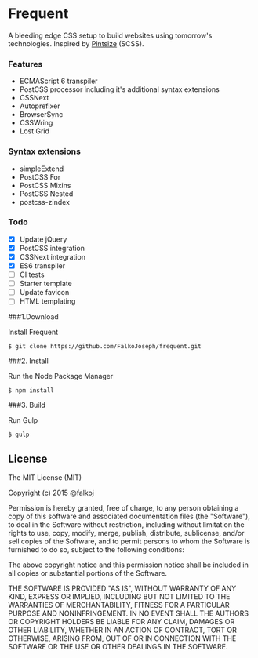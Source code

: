 # Frequent
A bleeding edge CSS setup to build websites using tomorrow's technologies.
Inspired by [Pintsize](https://github.com/alistairtweedie/pintsize) (SCSS).

### Features

- ECMAScript 6 transpiler
- PostCSS processor including it's additional syntax extensions
- CSSNext
- Autoprefixer
- BrowserSync
- CSSWring
- Lost Grid

### Syntax extensions

- simpleExtend
- PostCSS For
- PostCSS Mixins
- PostCSS Nested
- postcss-zindex

### Todo

- [x] Update jQuery
- [x] PostCSS integration
- [x] CSSNext integration
- [x] ES6 transpiler
- [ ] CI tests
- [ ] Starter template
- [ ] Update favicon
- [ ] HTML templating

###1.Download

Install Frequent

	$ git clone https://github.com/FalkoJoseph/frequent.git

###2. Install

Run the Node Package Manager

	$ npm install

###3. Build

Run Gulp

	$ gulp

## License

The MIT License (MIT)

Copyright (c) 2015 @falkoj

Permission is hereby granted, free of charge, to any person obtaining a copy of this software and associated documentation files (the "Software"), to deal in the Software without restriction, including without limitation the rights to use, copy, modify, merge, publish, distribute, sublicense, and/or sell copies of the Software, and to permit persons to whom the Software is furnished to do so, subject to the following conditions:

The above copyright notice and this permission notice shall be included in all copies or substantial portions of the Software.

THE SOFTWARE IS PROVIDED "AS IS", WITHOUT WARRANTY OF ANY KIND, EXPRESS OR IMPLIED, INCLUDING BUT NOT LIMITED TO THE WARRANTIES OF MERCHANTABILITY, FITNESS FOR A PARTICULAR PURPOSE AND NONINFRINGEMENT. IN NO EVENT SHALL THE AUTHORS OR COPYRIGHT HOLDERS BE LIABLE FOR ANY CLAIM, DAMAGES OR OTHER LIABILITY, WHETHER IN AN ACTION OF CONTRACT, TORT OR OTHERWISE, ARISING FROM, OUT OF OR IN CONNECTION WITH THE SOFTWARE OR THE USE OR OTHER DEALINGS IN THE SOFTWARE.
